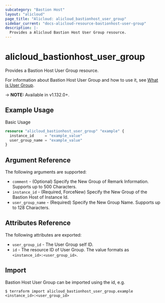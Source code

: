 ```yaml
---
subcategory: "Bastion Host"
layout: "alicloud"
page_title: "Alicloud: alicloud_bastionhost_user_group"
sidebar_current: "docs-alicloud-resource-bastionhost-user-group"
description: |-
  Provides a Alicloud Bastion Host User Group resource.
---
```


# alicloud\_bastionhost\_user\_group

Provides a Bastion Host User Group resource.

For information about Bastion Host User Group and how to use it, see [What is User Group](https://www.alibabacloud.com/help/doc-detail/204596.htm).

-> **NOTE:** Available in v1.132.0+.

## Example Usage

Basic Usage

```terraform
resource "alicloud_bastionhost_user_group" "example" {
  instance_id     = "example_value"
  user_group_name = "example_value"
}

```

## Argument Reference

The following arguments are supported:

* `comment` - (Optional) Specify the New Group of Remark Information. Supports up to 500 Characters.
* `instance_id` - (Required, ForceNew) Specify the New Group of the Bastion Host of Instance Id.
* `user_group_name` - (Required) Specify the New Group Name. Supports up to 128 Characters.

## Attributes Reference

The following attributes are exported:

* `user_group_id` - The User Group self ID.
* `id` - The resource ID of User Group. The value formats as `<instance_id>:<user_group_id>`.

## Import

Bastion Host User Group can be imported using the id, e.g.

```
$ terraform import alicloud_bastionhost_user_group.example <instance_id>:<user_group_id>
```
